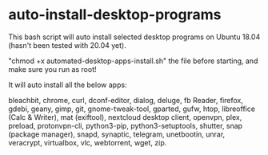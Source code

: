 # auto-install-desktop-programs
This bash script will auto install selected desktop programs on Ubuntu 18.04 (hasn't been tested with 20.04 yet).

"chmod +x automated-desktop-apps-install.sh" the file before starting, and make sure you run as root!

It will auto install all the below apps:

bleachbit, chrome, curl, dconf-editor, dialog, deluge, fb Reader, firefox, gdebi, geany, gimp, git, gnome-tweak-tool, gparted, gufw, htop, libreoffice (Calc & Writer), mat (exiftool), nextcloud desktop client, openvpn, plex, preload, protonvpn-cli, python3-pip, python3-setuptools, shutter, snap (package manager), snapd, synaptic, telegram, unetbootin, unrar, veracrypt, virtualbox, vlc, webtorrent, wget, zip.
